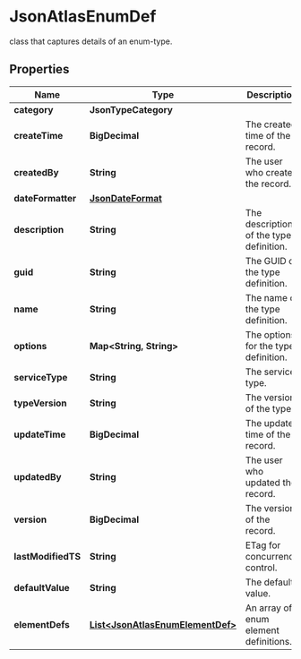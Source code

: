

# JsonAtlasEnumDef

class that captures details of an enum-type.
## Properties

Name | Type | Description | Notes
------------ | ------------- | ------------- | -------------
**category** | **JsonTypeCategory** |  |  [optional]
**createTime** | **BigDecimal** | The created time of the record. |  [optional]
**createdBy** | **String** | The user who created the record. |  [optional]
**dateFormatter** | [**JsonDateFormat**](JsonDateFormat.md) |  |  [optional]
**description** | **String** | The description of the type definition. |  [optional]
**guid** | **String** | The GUID of the type definition. |  [optional]
**name** | **String** | The name of the type definition. |  [optional]
**options** | **Map&lt;String, String&gt;** | The options for the type definition. |  [optional]
**serviceType** | **String** | The service type. |  [optional]
**typeVersion** | **String** | The version of the type. |  [optional]
**updateTime** | **BigDecimal** | The update time of the record. |  [optional]
**updatedBy** | **String** | The user who updated the record. |  [optional]
**version** | **BigDecimal** | The version of the record. |  [optional]
**lastModifiedTS** | **String** | ETag for concurrency control. |  [optional]
**defaultValue** | **String** | The default value. |  [optional]
**elementDefs** | [**List&lt;JsonAtlasEnumElementDef&gt;**](JsonAtlasEnumElementDef.md) | An array of enum element definitions. |  [optional]



